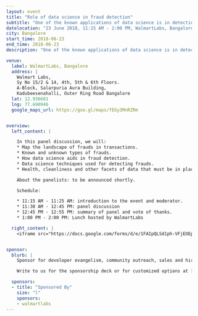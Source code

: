 ```yaml
---
layout: event
title: "Role of data science in fraud detection"
subtitle: "One of the known applications of data science is in detecting frauds. How does this work in practice?"
datelocation: "23 June 2018, 11:15 AM - 2:00 PM, WalmartLabs, Bangalore"
city: Bangalore
start_time: 2018-06-23
end_time: 2018-06-23
description: "One of the known applications of data science is in detecting frauds. How does this work in practice? "

venue:
  label: WalmartLabs, Bangalore
  address: |
    Walmart Labs,
    Sy No 15/2 & 14, 4th, 5th & 6th Floors.
    A-Block, Salarpuria Aura Building,
    Kadubeesenahalli, Outer Ring Road Bangalore
  lat: 12.936681
  lng: 77.690946
  google_maps_url: https://goo.gl/maps/fEGy3MnRZRm


overview:
  left_content: |

    In this panel discussion, we will:
    * Map the landscape of frauds in transactions. 
    * Known and unknown types of frauds. 
    * How data science aids in fraud detection.
    * Data science techniques used for detecting frauds. 
    * Health, cleanliness and other facets of data that must be in place for carrying leveraging data science for fraud detection.

    About the panelists: to be announced shortly.

    Schedule:

    * 11:15 AM - 11:25 AM: introduction to the event and moderator.
    * 11:30 AM - 12:45 PM: panel discussion
    * 12:45 PM - 12:55 PM: summary of panel and vote of thanks. 
    * 1:00 PM - 2:00 PM: Lunch hosted by WalmartLabs

  right_content: |
    <iframe src="https://docs.google.com/forms/d/e/1FAIpQLSd1ph-VFjEOEpgdVM0Z7Q0ZCAEqcHZ0TPMl05_YKP6E31jB5w/viewform?embedded=true" frameborder="0" marginheight="0" marginwidth="0" style="width:100%; height:45rem;">Loading...</iframe>


sponsor:
  blurb: |
    Sponsor for developer evangelism, community outreach, sales and hiring.

    Write to us for the sponsorship deck or for customized options at [info@hasgeek.com](mailto:info@hasgeek.com) 

  sponsors:
  - title: "Sponsored By"
    size: "l"
    sponsors:
    - walmartlabs
---
```

